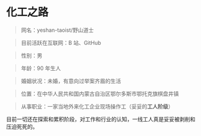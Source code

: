 # 化工之路

> 网名：yeshan-taoist/野山道士

> 目前活跃在互联网：B 站、GitHub

> 性别：男

> 年龄：90 年生人

> 婚姻状况：未婚，有意向过举案齐眉的生活

> 位置：在中华人民共和国内蒙古自治区鄂尔多斯市鄂托克旗棋盘井镇

> 从事职业：一家当地外来化工企业现场操作工（妥妥的**工人阶级**）

目前一切还在探索和累积阶段，对工作和行业的认知，一线工人真是妥妥被剥削和压迫死死的。
